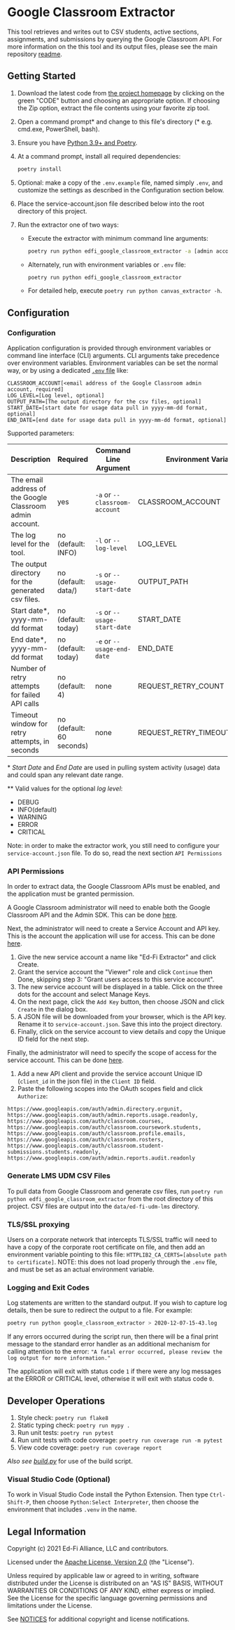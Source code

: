 # Google Classroom Extractor

This tool retrieves and writes out to CSV students, active sections,
assignments, and submissions by querying the Google Classroom API. For more
information on the this tool and its output files, please see the main
repository [readme](https://github.com/Ed-Fi-Exchange-OSS/LMS-Toolkit).

## Getting Started

1. Download the latest code from [the project
   homepage](https://github.com/Ed-Fi-Exchange-OSS/LMS-Toolkit) by clicking on
   the green "CODE" button and choosing an appropriate option. If choosing the
   Zip option, extract the file contents using your favorite zip tool.
1. Open a command prompt\* and change to this file's directory (\* e.g. cmd.exe,
   PowerShell, bash).
1. Ensure you have [Python 3.9+ and
   Poetry](https://github.com/Ed-Fi-Exchange-OSS/LMS-Toolkit#getting-started).
1. At a command prompt, install all required dependencies:

   ```bash
   poetry install
   ```

1. Optional: make a copy of the `.env.example` file, named simply `.env`, and
   customize the settings as described in the Configuration section below.
1. Place the service-account.json file described below into
   the root directory of this project.
1. Run the extractor one of two ways:
   * Execute the extractor with minimum command line arguments:

      ```bash
      poetry run python edfi_google_classroom_extractor -a [admin account email]
      ```

   * Alternately, run with environment variables or `.env` file:

     ```bash
     poetry run python edfi_google_classroom_extractor
     ```

   * For detailed help, execute `poetry run python canvas_extractor -h`.

## Configuration

### Configuration

Application configuration is provided through environment variables or command
line interface (CLI) arguments. CLI arguments take precedence over environment
variables. Environment variables can be set the normal way, or by using a
dedicated [`.env` file](https://pypi.org/project/python-dotenv/) like:

```none
CLASSROOM_ACCOUNT[<email address of the Google Classroom admin account, required]
LOG_LEVEL=[Log level, optional]
OUTPUT_PATH=[The output directory for the csv files, optional]
START_DATE=[start date for usage data pull in yyyy-mm-dd format, optional]
END_DATE=[end date for usage data pull in yyyy-mm-dd format, optional]
```

Supported parameters:

| Description | Required | Command Line Argument | Environment Variable |
| ----------- | -------- | --------------------- | -------------------- |
| The email address of the Google Classroom admin account. | yes | `-a` or `--classroom-account` | CLASSROOM_ACCOUNT |
| The log level for the tool. | no (default: INFO) | `-l` or `--log-level` | LOG_LEVEL |
| The output directory for the generated csv files. | no (default: data/) | `-s` or `--usage-start-date` | OUTPUT_PATH |
| Start date*, yyyy-mm-dd format | no (default: today) | `-s` or `--usage-start-date` | START_DATE |
| End date*, yyyy-mm-dd format | no (default: today) | `-e` or `--usage-end-date` | END_DATE |
| Number of retry attempts for failed API calls | no (default: 4) | none | REQUEST_RETRY_COUNT |
| Timeout window for retry attempts, in seconds | no (default: 60 seconds) | none | REQUEST_RETRY_TIMEOUT_SECONDS |

\* _Start Date_ and _End Date_ are used in pulling system activity (usage)
data and could span any relevant date range.

\** Valid values for the optional _log level_:

* DEBUG
* INFO(default)
* WARNING
* ERROR
* CRITICAL

Note: in order to make the extractor work, you still need to configure your
`service-account.json` file. To do so, read the next section `API Permissions`

### API Permissions

In order to extract data, the Google Classroom APIs must be
enabled, and the application must be granted permission.

A Google Classroom administrator will need to enable both the
Google Classroom API and the Admin SDK.  This can be done
[here](https://console.developers.google.com/apis/library).

Next, the administrator will need to create a Service Account
and API key.  This is the account the application will use for
access.  This can be done
[here](https://console.cloud.google.com/iam-admin/serviceaccounts/create).

1. Give the new service account a name like "Ed-Fi Extractor"
   and click Create.
1. Grant the service account the "Viewer" role and click `Continue` then
   Done, skipping step 3: "Grant users access to this service account".
1. The new service account will be displayed in a table.
   Click on the three dots for the account and select Manage Keys.
1. On the next page, click the `Add Key` button, then choose JSON and click
   `Create` in the dialog box.
1. A JSON file will be downloaded from your browser, which is the API key.
   Rename it to `service-account.json`. Save this into the project directory.
1. Finally, click on the service account to view details and
   copy the Unique ID field for the next step.

Finally, the administrator will need to specify the scope of
access for the service account.  This can be done
[here](https://admin.google.com/ac/owl/domainwidedelegation).

1. Add a new API client and provide the service account Unique
   ID (`client_id` in the json file) in the `Client ID` field.
1. Paste the following scopes into the OAuth scopes field and
   click `Authorize`:

`https://www.googleapis.com/auth/admin.directory.orgunit,
https://www.googleapis.com/auth/admin.reports.usage.readonly,
https://www.googleapis.com/auth/classroom.courses,
https://www.googleapis.com/auth/classroom.coursework.students,
https://www.googleapis.com/auth/classroom.profile.emails,
https://www.googleapis.com/auth/classroom.rosters,
https://www.googleapis.com/auth/classroom.student-submissions.students.readonly,
https://www.googleapis.com/auth/admin.reports.audit.readonly`

### Generate LMS UDM CSV Files

To pull data from Google Classroom and generate csv files, run
`poetry run python edfi_google_classroom_extractor` from the root
directory of this project. CSV files are output into the
`data/ed-fi-udm-lms` directory.

### TLS/SSL proxying

Users on a corporate network that intercepts TLS/SSL traffic will need to have a
copy of the corporate root certificate on file, and then add an environment
variable pointing to this file: `HTTPLIB2_CA_CERTS=[absolute path to
certificate]`. NOTE: this does not load properly through the `.env` file, and
must be set as an actual environment variable.

### Logging and Exit Codes

Log statements are written to the standard output. If you wish to capture log
details, then be sure to redirect the output to a file. For example:

```bash
poetry run python google_classroom_extractor > 2020-12-07-15-43.log
```

If any errors occurred during the script run, then there will be a final print
message to the standard error handler as an additional mechanism for calling
attention to the error: `"A fatal error occurred, please review the log output
for more information."`

The application will exit with status code `1` if there were any log messages at
the ERROR or CRITICAL level, otherwise it will exit with status code `0`.

## Developer Operations

1. Style check: `poetry run flake8`
1. Static typing check: `poetry run mypy .`
1. Run unit tests: `poetry run pytest`
1. Run unit tests with code coverage: `poetry run coverage run -m pytest`
1. View code coverage: `poetry run coverage report`

_Also see
[build.py](https://github.com/Ed-Fi-Exchange-OSS/LMS-Toolkit/blob/main/docs/build.md)_
for use of the build script.

### Visual Studio Code (Optional)

To work in Visual Studio Code install the Python Extension.
Then type `Ctrl-Shift-P`, then choose `Python:Select Interpreter`,
then choose the environment that includes `.venv` in the name.

## Legal Information

Copyright (c) 2021 Ed-Fi Alliance, LLC and contributors.

Licensed under the [Apache License, Version
2.0](https://github.com/Ed-Fi-Exchange-OSS/LMS-Toolkit/blob/main/LICENSE) (the
"License").

Unless required by applicable law or agreed to in writing, software distributed
under the License is distributed on an "AS IS" BASIS, WITHOUT WARRANTIES OR
CONDITIONS OF ANY KIND, either express or implied. See the License for the
specific language governing permissions and limitations under the License.

See
[NOTICES](https://github.com/Ed-Fi-Exchange-OSS/LMS-Toolkit/blob/main/NOTICES.md)
for additional copyright and license notifications.
